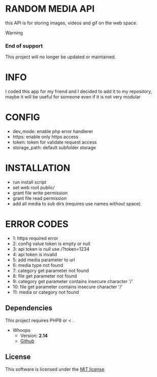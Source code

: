 # RANDOM MEDIA API
this API is for storing images, videos and gif on the web space.

> [!WARNING]
> ### End of support
> This project will no longer be updated or maintained.

# INFO
I coded this app for my friend and I decided to add it to my repository, maybe it will be useful for someone even if it is not very modular

# CONFIG
- dev_mode: enable php error handlerer
- https: enable only https access
- token: token for validate request access
- storage_path: default subfolder storage

# INSTALLATION
- run install script
- set web root public/
- grant file write permission
- grant file read permission
- add all media to sub dirs (requires use names without space)

# ERROR CODES
- 1: https required error
- 2: config value token is empty or null
- 3: api token is null use /?token=1234
- 4: api token is invalid
- 5: add media parameter to url
- 6: media type not found
- 7: category get parameter not found
- 8: file get parameter not found
- 9: category get parameter contains insecure character '/'
- 10: file get parameter contains insecure character '/'
- 11: media or category not found

## Dependencies
This project requires PHP8 or < .
* Whoops
   * Version: **2.14**
   * [Github](https://github.com/filp/whoops)

## License
This software is licensed under the [MIT license](https://github.com/lukasbecvar/media-api/blob/main/LICENSE).
